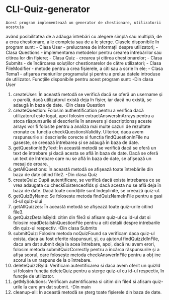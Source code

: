 # CLI-Quiz-generator
    Acest program implementează un generator de chestionare, utilizatorii acestuia
având posibilitatea de a adăuga întrebări cu alegere simplă sau multiplă, de a crea
chestionare, a le completa sau de a le șterge. Clasele disponibile în program sunt:
     - Clasa User - prelucrarea de informații despre utilizatori;
     - Clasa Questions - implementarea metodelor pentru crearea întrebărilor sau citirea lor din fișiere;
     - Clasa Quiz - crearea și citirea chestionarelor;
     - Clasa Submits - de încărcarea soluțiilor chestionarelor de către utilizatori;
     - Clasa FileModifier - metode pentru a crea fișierele, a citi sau a scrie în ele;
     - Clasa Tema1 - afișarea meniurilor programului și pentru a prelua datele introduse de utilizator.
    Funcțiile disponibile pentru acest program sunt:
    -Din clasa User
 1. createUser: În această metodă se verifică dacă se oferă un username
    și o parolă, dacă utilizatorul există deja în fișier, iar dacă nu există, se adaugă în baza de date.
    -Din clasa Question
 2. createQuestion: Folosim authentification pentru a verifica dacă utilizatorul
    este logat, apoi folosim extractAnswersInArrays pentru a stoca răspunsurile si descrierile în answers și descriptionsș
    aceste arrays vor fi folosite pentru a analiza mai multe cazuri de rezultate eronate cu funcția checkQuestionsValidity.
    Ulterior, daca avem raspunsurile si descrierile corecte si functia findQuestionInFile nu gaseste,
    se creează întrebarea și se adaugă în baza de date.
 3. getQuestionIdByText: În această metodă se verifică dacă se oferă un text de întrebare
    și dacă acesta se află în baza de date. Dacă se oferă un text de întrebare care nu se află în baza de date,
    se afișează un mesaj de eroare.
 4. getAllQuestions: În această metodă se afișează toate întrebările din baza de date citind file2.
    -Din clasa Quiz
 5. createQuiz: După autentificare, se verifică dacă exista intrebarea ce se vrea adaugata cu checkExistenceofIds
    și dacă acesta nu se află deja în baza de date. Dacă toate condițiile sunt îndeplinite, se creează quiz-ul.
 6. getQuizByName: Se foloseste metoda findQuizNameInFile pentru a gasi id-ul quiz-ului
 7. getAllQuizzes: În această metodă se afișează toate quiz-urile citind file3.
 8. getQuizzDetailsById: citim din file3 si afisam quiz-ul cu id-ul dat si folosim readDetailsInQuestionFile pentru a citi
    detalii despre intrebarile din quiz-ul respectiv.
    -Din clasa Submits
 9. submitQuiz: Folosim metoda noQuizFound sa verificam daca quiz-ul exista, daca au fost oferite răspunsuri, și, cu ajutorul
    findQuizzIdInFile, daca am dat submit deja la acea întrebare, apoi, dacă nu avem erori, folosim metoda submitQuizCorrectly
    pentru a încărca răspunsurile și a afișa scorul, care folosește metoda checkAnswerInFile pentru a obț ine scorul la un raspuns
    de la o întrebare.
 10. deleteQuizzById: Verificam autentificarea si daca avem oferit un quizId si folosim functia deleteQuiz pentru a sterge quiz-ul
    cu id-ul respectiv, în funcție de utilizator.
 11. getMySolutions: Verificam autentificarea si citim din file4 si afisam quiz-urile la care am dat submit.
     -Din main
 12. cleanup-all: În această metodă se șterg toate fișierele din baza de date.
